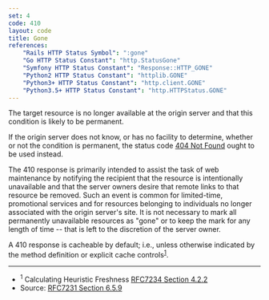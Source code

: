 ```yaml
---
set: 4
code: 410
layout: code
title: Gone
references:
    "Rails HTTP Status Symbol": ":gone"
    "Go HTTP Status Constant": "http.StatusGone"
    "Symfony HTTP Status Constant": "Response::HTTP_GONE"
    "Python2 HTTP Status Constant": "httplib.GONE"
    "Python3+ HTTP Status Constant": "http.client.GONE"
    "Python3.5+ HTTP Status Constant": "http.HTTPStatus.GONE"
---
```


The target resource is no longer available at the origin server and that
this condition is likely to be permanent.

If the origin server does not know, or has no facility to determine,
whether or not the condition is permanent, the status code
[404 Not Found]({{site.baseurl}}/404) ought to be used instead.

The 410 response is primarily intended to assist the task of web
maintenance by notifying the recipient that the resource is
intentionally unavailable and that the server owners desire that remote
links to that resource be removed. Such an event is common for
limited-time, promotional services and for resources belonging to
individuals no longer associated with the origin server's site. It is
not necessary to mark all permanently unavailable resources as "gone" or
to keep the mark for any length of time -- that is left to the
discretion of the server owner.

A 410 response is cacheable by default; i.e., unless otherwise indicated
by the method definition or explicit cache
controls<sup>[1](#ref-1)</sup>.

---

* <span id="ref-1"><sup>1</sup> Calculating Heuristic Freshness
[RFC7234 Section 4.2.2][2]</span>
* Source: [RFC7231 Section 6.5.9][1]

[1]: <https://datatracker.ietf.org/doc/html/rfc7231#section-6.5.9>
[2]: <https://datatracker.ietf.org/doc/html/rfc7234#section-4.2.2>
